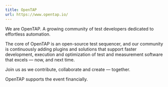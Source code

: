 ```yaml
---
title: OpenTAP
url: https://www.opentap.io/
---
```


We are OpenTAP. A growing community of test developers dedicated to effortless
automation.

The core of OpenTAP is an open-source test sequencer, and our community is
continuously adding plugins and solutions that support faster development,
execution and optimization of test and measurement software that excels — now,
and next time.

Join us as we contribute, collaborate and create — together.

OpenTAP supports the event financially.
